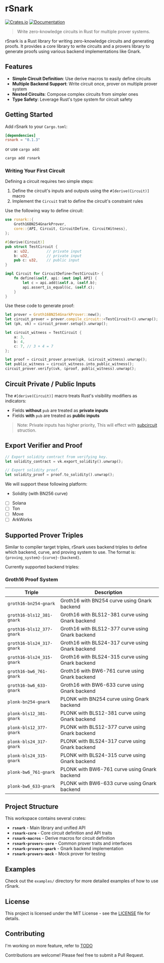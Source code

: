 # rSnark

[![Crates.io](https://img.shields.io/crates/v/rsnark.svg)](https://crates.io/crates/rsnark)
[![Documentation](https://docs.rs/rsnark/badge.svg)](https://docs.rs/rsnark)

> Write zero-knowledge circuits in Rust for multiple prover systems.

rSnark is a Rust library for writing zero-knowledge circuits and generating proofs. It provides a core library to write circuits and a provers library to generate proofs using various backend implementations like Gnark.

## Features

- **Simple Circuit Definition**: Use derive macros to easily define circuits
- **Multiple Backend Support**: Write circuit once, prover on multiple prover system
- **Nested Circuits**: Compose complex circuits from simpler ones
- **Type Safety**: Leverage Rust's type system for circuit safety

## Getting Started

Add rSnark to your `Cargo.toml`:

```toml
[dependencies]
rsnark = "0.1.3"
```

or use `cargo add`:

```bash
cargo add rsnark
```

### Writing Your First Circuit

Defining a circuit requires two simple steps:

1. Define the circuit's inputs and outputs using the `#[derive(Circuit)]` macro
2. Implement the `Circuit` trait to define the circuit's constraint rules

Use the following way to define circuit:

```rust
use rsnark::{
    Groth16BN254GnarkProver,
    core::{API, Circuit, CircuitDefine, CircuitWitness},
};

#[derive(Circuit)]
pub struct TestCircuit {
    a: u32,        // private input
    b: u32,        // private input  
    pub c: u32,    // public input
}

impl Circuit for CircuitDefine<TestCircuit> {
    fn define(&self, api: &mut impl API) {
        let c = api.add(&self.a, &self.b);
        api.assert_is_equal(&c, &self.c);
    }
}
```

Use these code to generate proof:

```rust
let prover = Groth16BN254GnarkProver::new();
let circuit_prover = prover.compile_circuit::<TestCircuit>().unwrap();
let (pk, vk) = circuit_prover.setup().unwrap();

let circuit_witness = TestCircuit {
    a: 3,
    b: 4,
    c: 7, // 3 + 4 = 7
};

let proof = circuit_prover.prove(&pk, &circuit_witness).unwrap();
let public_witness = circuit_witness.into_public_witness();
circuit_prover.verify(&vk, &proof, public_witness).unwrap();
```

## Circuit Private / Public Inputs

The `#[derive(Circuit)]` macro treats Rust's visibility modifiers as indicators:

- Fields **without** `pub` are treated as **private inputs**
- Fields **with** `pub` are treated as **public inputs**

> Note: Private inputs has higher priority, This will effect with [subcircuit](https://docs.rs/rsnark/latest/rsnark/#nested-circuits) struction.

## Export Verifier and Proof

```rust
// Export solidity contract from verifying key.
let solidity_contract = vk.export_solidity().unwrap();

// Export solidity proof.
let solidity_proof = proof.to_solidity().unwrap();
```

We will support these following platform:

- Solidity (with BN256 curve)
- [ ] Solana
- [ ] Ton
- [ ] Move
- [ ] ArkWorks

## Supported Prover Triples

Similar to compiler target triples, rSnark uses backend triples to define which backend, curve, and proving system to use. The format is: `{proving_system}-{curve}-{backend}`.

Currently supported backend triples:

### Groth16 Proof System

| Triple | Description |
|--------|-------------|
| `groth16-bn254-gnark` | Groth16 with BN254 curve using Gnark backend |
| `groth16-bls12_381-gnark` | Groth16 with BLS12-381 curve using Gnark backend |
| `groth16-bls12_377-gnark` | Groth16 with BLS12-377 curve using Gnark backend |
| `groth16-bls24_317-gnark` | Groth16 with BLS24-317 curve using Gnark backend |
| `groth16-bls24_315-gnark` | Groth16 with BLS24-315 curve using Gnark backend |
| `groth16-bw6_761-gnark` | Groth16 with BW6-761 curve using Gnark backend |
| `groth16-bw6_633-gnark` | Groth16 with BW6-633 curve using Gnark backend |
| `plonk-bn254-gnark` | PLONK with BN254 curve using Gnark backend |
| `plonk-bls12_381-gnark` | PLONK with BLS12-381 curve using Gnark backend |
| `plonk-bls12_377-gnark` | PLONK with BLS12-377 curve using Gnark backend |
| `plonk-bls24_317-gnark` | PLONK with BLS24-317 curve using Gnark backend |
| `plonk-bls24_315-gnark` | PLONK with BLS24-315 curve using Gnark backend |
| `plonk-bw6_761-gnark` | PLONK with BW6-761 curve using Gnark backend |
| `plonk-bw6_633-gnark` | PLONK with BW6-633 curve using Gnark backend |

## Project Structure

This workspace contains several crates:

- **`rsnark`** - Main library and unified API
- **`rsnark-core`** - Core circuit definition and API traits
- **`rsnark-macros`** - Derive macros for circuit definition
- **`rsnark-provers-core`** - Common prover traits and interfaces
- **`rsnark-provers-gnark`** - Gnark backend implementation
- **`rsnark-provers-mock`** - Mock prover for testing

## Examples

Check out the `examples/` directory for more detailed examples of how to use rSnark.

## License

This project is licensed under the MIT License - see the [LICENSE](LICENSE) file for details.

## Contributing

I'm working on more feature, refer to [TODO](./TODO.md)

Contributions are welcome! Please feel free to submit a Pull Request.
